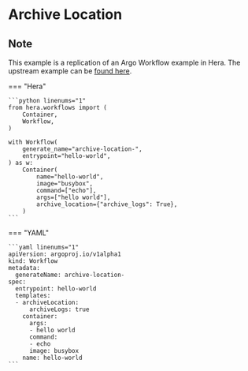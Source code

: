 # Archive Location

## Note

This example is a replication of an Argo Workflow example in Hera.
The upstream example can be [found here](https://github.com/argoproj/argo-workflows/blob/main/examples/archive-location.yaml).




=== "Hera"

    ```python linenums="1"
    from hera.workflows import (
        Container,
        Workflow,
    )

    with Workflow(
        generate_name="archive-location-",
        entrypoint="hello-world",
    ) as w:
        Container(
            name="hello-world",
            image="busybox",
            command=["echo"],
            args=["hello world"],
            archive_location={"archive_logs": True},
        )
    ```

=== "YAML"

    ```yaml linenums="1"
    apiVersion: argoproj.io/v1alpha1
    kind: Workflow
    metadata:
      generateName: archive-location-
    spec:
      entrypoint: hello-world
      templates:
      - archiveLocation:
          archiveLogs: true
        container:
          args:
          - hello world
          command:
          - echo
          image: busybox
        name: hello-world
    ```

